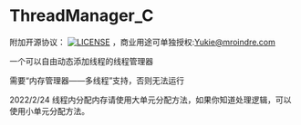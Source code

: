 # ThreadManager_C

附加开源协议：
[![LICENSE](https://img.shields.io/badge/license-Anti%20996-blue.svg)](https://github.com/KagurazakaYukie/996-1.5/blob/master/996%E8%AE%B8%E5%8F%AF%E8%AF%81)
，商业用途可单独授权:Yukie@mroindre.com

一个可以自由动态添加线程的线程管理器

需要“内存管理器——多线程”支持，否则无法运行

2022/2/24
线程内分配内存请使用大单元分配方法，如果你知道处理逻辑，可以使用小单元分配方法。

